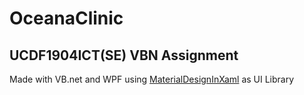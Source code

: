 # OceanaClinic
 
## UCDF1904ICT(SE) VBN Assignment
Made with VB.net and WPF using [MaterialDesignInXaml](https://github.com/MaterialDesignInXAML/MaterialDesignInXamlToolkit) as UI Library
